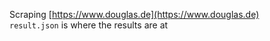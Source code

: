 Scraping [https://www.douglas.de](https://www.douglas.de)
\
`result.json` is where the results are at
